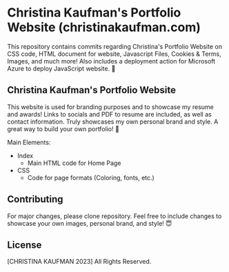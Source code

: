 # Christina Kaufman's Portfolio Website (christinakaufman.com)

This repository contains commits regarding Christina's Portfolio Website on CSS code, HTML document for website, Javascript Files, Cookies & Terms, Images, and much more! Also includes a deployment action for Microsoft Azure to deploy JavaScript website. 🤩

## Christina Kaufman's Portfolio Website

This website is used for branding purposes and to showcase my resume and awards! Links to socials and PDF to resume are included, as well as contact information. Truly showcases my own personal brand and style. A great way to build your own portfolio! 🥰

Main Elements:
* Index
  * Main HTML code for Home Page       
* CSS
  * Code for page formats (Coloring, fonts, etc.)            

## Contributing

For major changes, please clone repository. Feel free to include changes to showcase your own images, personal brand, and style! 😇

## License

[CHRISTINA KAUFMAN 2023] All Rights Reserved. 
